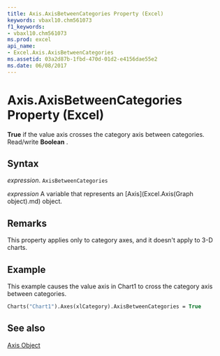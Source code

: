 ```yaml
---
title: Axis.AxisBetweenCategories Property (Excel)
keywords: vbaxl10.chm561073
f1_keywords:
- vbaxl10.chm561073
ms.prod: excel
api_name:
- Excel.Axis.AxisBetweenCategories
ms.assetid: 03a2d87b-1fbd-470d-01d2-e4156dae55e2
ms.date: 06/08/2017
---
```



# Axis.AxisBetweenCategories Property (Excel)

 **True** if the value axis crosses the category axis between categories. Read/write **Boolean** .


## Syntax

 _expression_. `AxisBetweenCategories`

 _expression_ A variable that represents an [Axis](Excel.Axis(Graph object).md) object.


## Remarks

This property applies only to category axes, and it doesn't apply to 3-D charts.


## Example

This example causes the value axis in Chart1 to cross the category axis between categories.


```vb
Charts("Chart1").Axes(xlCategory).AxisBetweenCategories = True
```


## See also


[Axis Object](Excel.Axis(object).md)

